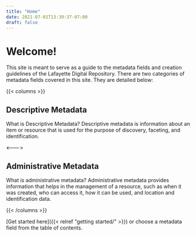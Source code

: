 ```yaml
---
title: "Home"
date: 2021-07-01T13:39:37-07:00
draft: false
---
```


# Welcome!

This site is meant to serve as a guide to the metadata fields and creation guidelines of the Lafayette Digital Repository.
There are two categories of metadata fields covered in this site. They are detailed below:

{{< columns >}}

## Descriptive Metadata

What is Descriptive Metadata? Descriptive metadata is information about an item or resource that is used for the purpose of discovery, faceting, and identification.

<--->

## Administrative Metadata

What is administrative metadata? Administrative metadata provides information that helps in the management of a resource, such as when it was created, who can access it, how it can be used, and location and identification data.

{{< /columns >}}

[Get started here]({{< relref "getting started/" >}}) or choose a metadata field from the table of contents.
